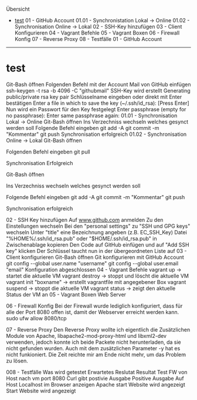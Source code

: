 
Übersicht
- [test](#test)
01 - GitHub Account
01.01 - Synchronistation Lokal -> Online
01.02 - Synchronisation Online -> Lokal
02 - SSH-Key hinzufügen
03 - Client Konfigurieren
04 - Vagrant Befehle
05 - Vagrant Boxen
06 - Firewall Konfig
07 - Reverse Proxy
08 - Testfälle
01 - GitHub Account
___

test
===



Git-Bash öffnen
Folgenden Befehl mit der Account Mail von GitHub einfügen 
ssh-keygen -t rsa -b 4096 -C "githubmail"
SSH-Key wird erstellt 
Generating public/private rsa key pair
Schlüsselname eingeben oder direkt mit Enter bestätigen 
Enter a file in which to save the key (~/.ssh/id_rsa): [Press Enter]
Nun wird ein Passwort für den Key festgelegt 
Enter passphrase (empty for no passphrase): 
Enter same passphrase again:
01.01 - Synchronisation Lokal -> Online
Git-Bash öffnen
Ins Verzechniss wechseln welches gesynct werden soll
Folgende Befehl eingeben 
git add -A 
git commit -m "Kommentar" 
git push
Synchronisation erfolgreich
01.02 - Synchronisation Online -> Lokal
Git-Bash öffnen

Folgenden Befehl eingeben 
git pull

Synchronisation Erfolgreich

Git-Bash öffnen

Ins Verzechniss wechseln welches gesynct werden soll

Folgende Befehl eingeben 
git add -A 
git commit -m "Kommentar" 
git push

Synchronisation erfolgreich

02 - SSH Key hinzufügen
Auf www.github.com anmelden
Zu den Einstellungen wechseln
Bei den "personal settings" zu "SSH und GPG keys" wechseln
Unter "title" eine Bezeichnung angeben (z.B. EC_SSH_Key)
Datei "%HOME%/.ssh/id_rsa.pub" oder "$HOME/.ssh/id_rsa.pub" in Zwischenablage kopieren
Den Code auf GitHub einfügen und auf "Add SSH key" klicken
Der Schlüssel taucht nun in der übergeordneten Liste auf
03 - Client konfigurieren
Git-Bash öffnen
Git konfigurieren mit GitHub Account 
git config --global user.name "username" 
git config --global user.email "email"
Konfiguration abgeschlossen
04 - Vagrant Befehle
vagrant up -> startet die aktuelle VM
vagrant destroy -> stoppt und löscht die aktuelle VM
vagrant init "boxname" -> erstellt vagrantfile mit angegebener Box
vagrant suspend -> stoppt die aktuelle VM
vagrant status -> zeigt den aktuelle Status der VM an
05 - Vagrant Boxen
Web Server

06 - Firewall Konfig
Bei der Firewall wurde lediglich konfiguriert, dass für alle der Port 8080 offen ist, damit der Webserver erreicht werden kann. 
sudo ufw allow 8080/tcp

07 - Reverse Proxy
Den Reverse Proxy wollte ich eigentlich die Zusätzlichen Module von Apache, libapache2-mod-proxy-html und libxml2-dev verwenden, jedoch konnte ich beide Packete nicht herunterladen, da sie nicht gefunden wurden. Auch mit dem zusätzlichen Parameter -y hat es nicht funkioniert. Die Zeit reichte mir am Ende nicht mehr, um das Problem zu lösen.

008 - Testfälle
Was wird getestet	Erwartetes Reslutat	Resultat
Test FW von Host nach vm port 8080	Curl gibt postivie Ausgabe	Positive Ausgabe
Auf Host Localhost im Browser anzeigen	Apache start Website wird angezeigt	Start Website wird angezeigt

